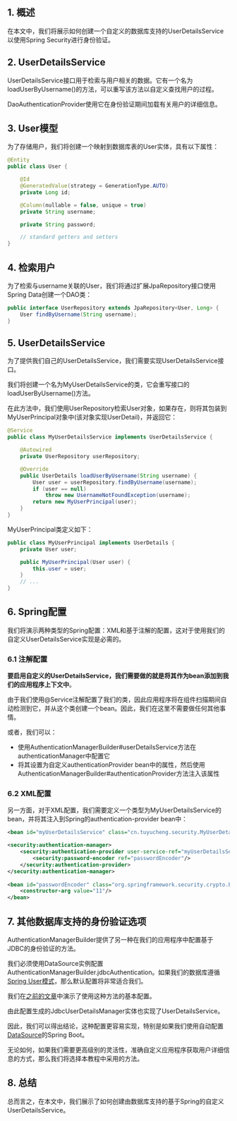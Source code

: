 ## 1. 概述

在本文中，我们将展示如何创建一个自定义的数据库支持的UserDetailsService以使用Spring Security进行身份验证。

## 2. UserDetailsService

UserDetailsService接口用于检索与用户相关的数据。它有一个名为loadUserByUsername()的方法，可以重写该方法以自定义查找用户的过程。

DaoAuthenticationProvider使用它在身份验证期间加载有关用户的详细信息。

## 3. User模型

为了存储用户，我们将创建一个映射到数据库表的User实体，具有以下属性：

```java
@Entity
public class User {

    @Id
    @GeneratedValue(strategy = GenerationType.AUTO)
    private Long id;

    @Column(nullable = false, unique = true)
    private String username;

    private String password;

    // standard getters and setters
}
```

## 4. 检索用户

为了检索与username关联的User，我们将通过扩展JpaRepository接口使用Spring Data创建一个DAO类：

```java
public interface UserRepository extends JpaRepository<User, Long> {
    User findByUsername(String username);
}
```

## 5. UserDetailsService

为了提供我们自己的UserDetailsService，我们需要实现UserDetailsService接口。

我们将创建一个名为MyUserDetailsService的类，它会重写接口的loadUserByUsername()方法。

在此方法中，我们使用UserRepository检索User对象，如果存在，则将其包装到MyUserPrincipal对象中(该对象实现UserDetail)，并返回它：

```java
@Service
public class MyUserDetailsService implements UserDetailsService {

    @Autowired
    private UserRepository userRepository;

    @Override
    public UserDetails loadUserByUsername(String username) {
        User user = userRepository.findByUsername(username);
        if (user == null)
            throw new UsernameNotFoundException(username);
        return new MyUserPrincipal(user);
    }
}
```

MyUserPrincipal类定义如下：

```java
public class MyUserPrincipal implements UserDetails {
    private User user;

    public MyUserPrincipal(User user) {
        this.user = user;
    }
    // ...
}
```

## 6. Spring配置

我们将演示两种类型的Spring配置：XML和基于注解的配置，这对于使用我们的自定义UserDetailsService实现是必需的。

### 6.1 注解配置

**要启用自定义的UserDetailsService，我们需要做的就是将其作为bean添加到我们的应用程序上下文中**。

由于我们使用@Service注解配置了我们的类，因此应用程序将在组件扫描期间自动检测到它，并从这个类创建一个bean。因此，我们在这里不需要做任何其他事情。

或者，我们可以：

+ 使用AuthenticationManagerBuilder#userDetailsService方法在authenticationManager中配置它
+ 将其设置为自定义authenticationProvider bean中的属性，然后使用AuthenticationManagerBuilder#authenticationProvider方法注入该属性

### 6.2 XML配置

另一方面，对于XML配置，我们需要定义一个类型为MyUserDetailsService的bean，并将其注入到Spring的authentication-provider bean中：

```xml
<bean id="myUserDetailsService" class="cn.tuyucheng.security.MyUserDetailsService"/>

<security:authentication-manager>
    <security:authentication-provider user-service-ref="myUserDetailsService" >
        <security:password-encoder ref="passwordEncoder"/>
    </security:authentication-provider>
</security:authentication-manager>
    
<bean id="passwordEncoder" class="org.springframework.security.crypto.bcrypt.BCryptPasswordEncoder">
    <constructor-arg value="11"/>
</bean>
```

## 7. 其他数据库支持的身份验证选项

AuthenticationManagerBuilder提供了另一种在我们的应用程序中配置基于JDBC的身份验证的方法。

我们必须使用DataSource实例配置AuthenticationManagerBuilder.jdbcAuthentication。如果我们的数据库遵循[Spring User模式](https://docs.spring.io/spring-security/reference/servlet/appendix/database-schema.html#_user_schema)，那么默认配置将非常适合我们。

我们在[之前的文章](https://www.baeldung.com/java-config-spring-security#Authentication)中演示了使用这种方法的基本配置。

由此配置生成的JdbcUserDetailsManager实体也实现了UserDetailsService。

因此，我们可以得出结论，这种配置更容易实现，特别是如果我们使用自动配置[DataSource](https://www.baeldung.com/spring-boot-configure-data-source-programmatic)的Spring Boot。

无论如何，如果我们需要更高级别的灵活性，准确自定义应用程序获取用户详细信息的方式，那么我们将选择本教程中采用的方法。

## 8. 总结

总而言之，在本文中，我们展示了如何创建由数据库支持的基于Spring的自定义UserDetailsService。